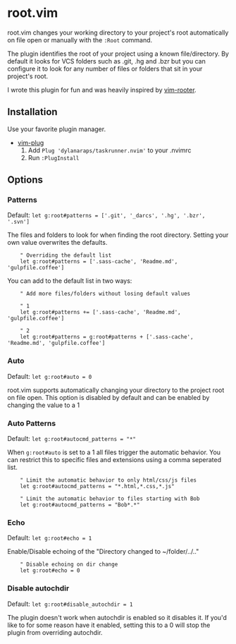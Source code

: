 # root.vim

root.vim changes your working directory to your project's root automatically on file open or manually with the `:Root` command.

The plugin identifies the root of your project using a known file/directory. By default it looks for VCS folders such as .git, .hg and .bzr but you can configure it to look for any number of files or folders that sit in your project's root.

I wrote this plugin for fun and was heavily inspired by [vim-rooter](https://github.com/airblade/vim-rooter).

## Installation

Use your favorite plugin manager.

- [vim-plug](https://github.com/junegunn/vim-plug)
  1. Add `Plug 'dylanaraps/taskrunner.nvim'` to your .nvimrc
  2. Run `:PlugInstall`

## Options

### Patterns
Default: `let g:root#patterns = ['.git', '_darcs', '.hg', '.bzr', '.svn']`

The files and folders to look for when finding the root directory. Setting your own value overwrites the defaults.

```vimL
	" Overriding the default list
	let g:root#patterns = ['.sass-cache', 'Readme.md', 'gulpfile.coffee']
```

You can add to the default list in two ways:

```vimL
	" Add more files/folders without losing default values

	" 1
	let g:root#patterns += ['.sass-cache', 'Readme.md', 'gulpfile.coffee']

	" 2
	let g:root#patterns = g:root#patterns + ['.sass-cache', 'Readme.md', 'gulpfile.coffee']
```

### Auto
Default: `let g:root#auto = 0`

root.vim supports automatically changing your directory to the project root on file open. This option is disabled by default and can be enabled by changing the value to a 1

### Auto Patterns
Default: `let g:root#autocmd_patterns = "*"`

When `g:root#auto` is set to a 1 all files trigger the automatic behavior. You can restrict this to specific files and extensions using a comma seperated list.

```vimL
	" Limit the automatic behavior to only html/css/js files
	let g:root#autocmd_patterns = "*.html,*.css,*.js"

	" Limit the automatic behavior to files starting with Bob
	let g:root#autocmd_patterns = "Bob*.*"
```

### Echo
Default: `let g:root#echo = 1`

Enable/Disable echoing of the "Directory changed to ~/folder/../.."

```vimL
	" Disable echoing on dir change
	let g:root#echo = 0
```

### Disable autochdir
Default: `let g:root#disable_autochdir = 1`

The plugin doesn't work when autochdir is enabled so it disables it. If you'd like to for some reason have it enabled, setting this to a 0 will stop the plugin from overriding autochdir.

